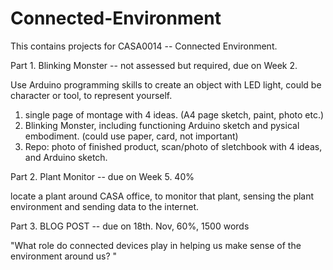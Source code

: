 # Connected-Environment
This contains projects for CASA0014 -- Connected Environment.

Part 1. Blinking Monster -- not assessed but required, due on Week 2. 

Use Arduino programming skills to create an object with LED light, could be character or tool, to represent yourself. 

1. single page of montage with 4 ideas. (A4 page sketch, paint, photo etc.) 
2. Blinking Monster, including functioning Arduino sketch and pysical embodiment. (could use paper, card, not important) 
3. Repo: photo of finished product, scan/photo of sletchbook with 4 ideas, and Arduino sketch.


Part 2. Plant Monitor -- due on Week 5. 40% 

locate a plant around CASA office,  to monitor that plant, sensing the plant environment and sending data to the internet. 

Part 3. BLOG POST -- due on 18th. Nov, 60%, 1500 words

"What role do connected devices play in helping us make sense of the environment around us? " 
